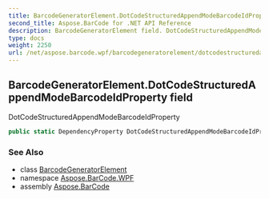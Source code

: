 ```yaml
---
title: BarcodeGeneratorElement.DotCodeStructuredAppendModeBarcodeIdProperty
second_title: Aspose.BarCode for .NET API Reference
description: BarcodeGeneratorElement field. DotCodeStructuredAppendModeBarcodeIdProperty
type: docs
weight: 2250
url: /net/aspose.barcode.wpf/barcodegeneratorelement/dotcodestructuredappendmodebarcodeidproperty/
---
```

## BarcodeGeneratorElement.DotCodeStructuredAppendModeBarcodeIdProperty field

DotCodeStructuredAppendModeBarcodeIdProperty

```csharp
public static DependencyProperty DotCodeStructuredAppendModeBarcodeIdProperty;
```

### See Also

* class [BarcodeGeneratorElement](../)
* namespace [Aspose.BarCode.WPF](../../barcodegeneratorelement/)
* assembly [Aspose.BarCode](../../../)



